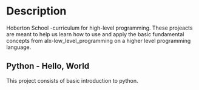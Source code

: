 # Description

Hoberton School -curriculum for high-level programming. These projeacts are meant to help us learn how to use and apply the basic fundamental concepts from alx-low_level_programming on a higher level programming language.

## Python - Hello, World

This project consists of basic introduction to python.
